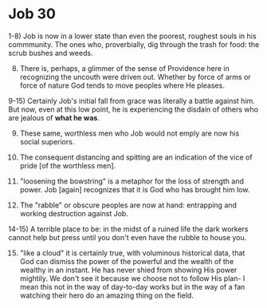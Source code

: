 # Job 30

1-8) Job is now in a lower state than even the poorest, roughest souls in his commmunity.
     The ones who, proverbially, dig through the trash for food: the scrub bushes and weeds.

8) There is, perhaps, a glimmer of the sense of Providence here in recognizing the uncouth were driven out.
   Whether by force of arms or force of nature God tends to move peoples where He pleases.

9-15) Certainly Job's initial fall from grace was literally a battle against him.
      But now, even at this low point, he is experiencing the disdain of others who are jealous of __what he was__.

9) These same, worthless men who Job would not emply are now his social superiors.

10) The consequent distancing and spitting are an indication of the vice of pride [of the worthless men].

11) "loosening the bowstring" is a metaphor for the loss of strength and power.
    Job [again] recognizes that it is God who has brought him low.

12) The "rabble" or obscure peoples are now at hand: entrapping and working destruction against Job.

14-15) A terrible place to be: in the midst of a ruined life the dark workers cannot help but press until you don't even have the rubble to house you.

15) "like a cloud" it is certainly true, with voluminous historical data, that God can dismiss the power of the powerful and the wealth of the wealthy in an instant.
    He has never shied from showing His power mightily.
    We don't see it because we choose not to follow His plan-
    I mean this not in the way of day-to-day works but in the way of a fan watching their hero do an amazing thing on the field.

